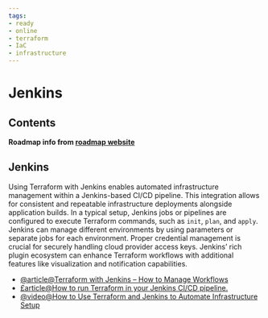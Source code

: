 ```yaml
---
tags:
- ready
- online
- terraform
- IaC
- infrastructure
---
```


# Jenkins

## Contents

__Roadmap info from [roadmap website](https://roadmap.sh/terraform/jenkins@qFpaqOSoefTyKxmI-FRZt)__

## Jenkins

Using Terraform with Jenkins enables automated infrastructure management within a Jenkins-based CI/CD pipeline. This integration allows for consistent and repeatable infrastructure deployments alongside application builds. In a typical setup, Jenkins jobs or pipelines are configured to execute Terraform commands, such as `init`, `plan`, and `apply`. Jenkins can manage different environments by using parameters or separate jobs for each environment. Proper credential management is crucial for securely handling cloud provider access keys. Jenkins’ rich plugin ecosystem can enhance Terraform workflows with additional features like visualization and notification capabilities.

* [@article@Terraform with Jenkins – How to Manage Workflows](https://spacelift.io/blog/terraform-jenkins)
* [£article@How to run Terraform in your Jenkins CI/CD pipeline.](https://blog.digger.dev/how-to-run-terraform-in-jenkins/)
* [@video@How to Use Terraform and Jenkins to Automate Infrastructure Setup](https://www.youtube.com/watch?v=kIDiP3Unj7Y)
